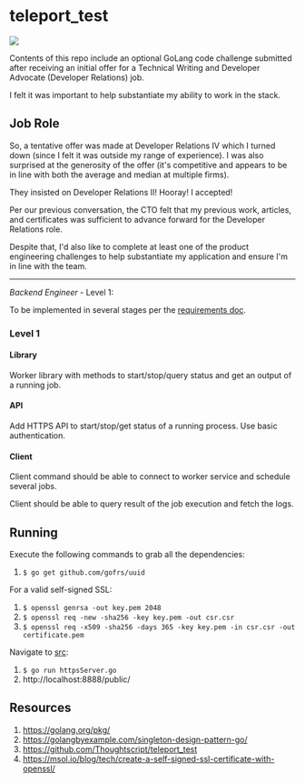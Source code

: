 # teleport_test

[![](https://img.shields.io/badge/Go-1.14.1-blue.svg)](https://golang.org/pkg/)

Contents of this repo include an optional GoLang code challenge submitted after receiving an initial offer for a
Technical Writing and Developer Advocate (Developer Relations) job.

I felt it was important to help substantiate my ability to work in the stack.

## Job Role

So, a tentative offer was made at Developer Relations IV which I turned down (since I felt it was outside my range of
experience). I was also surprised at the generosity of the offer (it's competitive and appears to be in line with both
the average and median at multiple firms). 

They insisted on Developer Relations II! Hooray! I accepted!

Per our previous conversation, the CTO felt that my previous work, articles, and certificates was sufficient to advance
forward for the Developer Relations role.

Despite that, I'd also like to complete at least one of the product engineering challenges to help substantiate my
application and ensure I'm in line with the team.

------

*Backend Engineer* - Level 1:

To be implemented in several stages per
the [requirements doc](https://github.com/gravitational/careers/blob/main/challenges/systems/worker.pdf).

### Level 1

#### Library

Worker library with methods to start/stop/query status and get an output of a running job.

#### API

Add HTTPS API to start/stop/get status of a running process. Use basic authentication.

#### Client

Client command should be able to connect to worker service and schedule several jobs.

Client should be able to query result of the job execution and fetch the logs.

## Running

Execute the following commands to grab all the dependencies:

1. `$ go get github.com/gofrs/uuid`

For a valid self-signed SSL:

1. `$ openssl genrsa -out key.pem 2048`
1. `$ openssl req -new -sha256 -key key.pem -out csr.csr`
1. `$ openssl req -x509 -sha256 -days 365 -key key.pem -in csr.csr -out certificate.pem`
   
Navigate to [src](./src):

1. `$ go run httpsServer.go`
1. http://localhost:8888/public/

## Resources

1. https://golang.org/pkg/
1. https://golangbyexample.com/singleton-design-pattern-go/
1. https://github.com/Thoughtscript/teleport_test
1. https://msol.io/blog/tech/create-a-self-signed-ssl-certificate-with-openssl/
